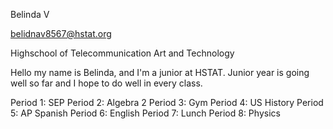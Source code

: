 Belinda V

belidnav8567@hstat.org

Highschool of Telecommunication Art and Technology 

Hello my name is Belinda, and I'm a junior at HSTAT. Junior year is going well so far and I hope to do well in every class. 

Period 1: SEP
Period 2: Algebra 2
Period 3: Gym
Period 4: US History 
Period 5: AP Spanish
Period 6: English
Period 7: Lunch
Period 8: Physics 